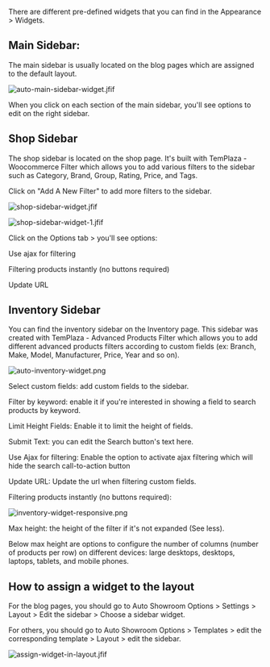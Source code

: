 There are different pre-defined widgets that you can find in the Appearance > Widgets.
## Main Sidebar: 
The main sidebar is usually located on the blog pages which are assigned to the default layout.

![auto-main-sidebar-widget.jfif](img/auto-main-sidebar-widget.jfif)

When you click on each section of the main sidebar, you'll see options to edit on the right sidebar. 

## Shop Sidebar

The shop sidebar is located on the shop page. It's built with TemPlaza - Woocommerce Filter which allows you to add various filters to the sidebar such as Category, Brand, Group, Rating, Price, and Tags.

Click on "Add A New Filter" to add more filters to the sidebar.

![shop-sidebar-widget.jfif](img/shop-sidebar-widget.jfif)

![shop-sidebar-widget-1.jfif](img/shop-sidebar-widget-1.jfif)

Click on the Options tab > you'll see options:

Use ajax for filtering

Filtering products instantly (no buttons required)

Update URL

## Inventory Sidebar

You can find the inventory sidebar on the Inventory page. This sidebar was created with TemPlaza - Advanced Products Filter which allows you to add different advanced products filters according to custom fields (ex: Branch, Make, Model, Manufacturer, Price, Year and so on).

![auto-inventory-widget.png](img/auto-inventory-widget.png)

Select custom fields:  add custom fields to the sidebar.

Filter by keyword: enable it if you're interested in showing a field to search products by keyword.

Limit Height Fields: Enable it to limit the height of fields.

Submit Text: you can edit the Search button's text here.

Use Ajax for filtering: Enable the option to activate ajax filtering which will hide the search call-to-action button

Update URL: Update the url when filtering custom fields.

Filtering products instantly (no buttons required): 

![inventory-widget-responsive.png](img/inventory-widget-responsive.png)


Max height: the height of the filter if it's not expanded (See less).

Below max height are options to configure the number of columns (number of products per row) on different devices: large desktops, desktops, laptops, tablets, and mobile phones.

## How to assign a widget to the layout

For the blog pages, you should go to Auto Showroom Options > Settings > Layout > Edit the sidebar > Choose a sidebar widget.

For others, you should go to Auto Showroom Options > Templates > edit the corresponding template > Layout > edit the sidebar. 

![assign-widget-in-layout.jfif](img/assign-widget-in-layout.jfif)







